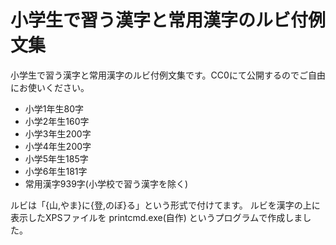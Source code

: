 # 小学生で習う漢字と常用漢字のルビ付例文集
小学生で習う漢字と常用漢字のルビ付例文集です。CC0にて公開するのでご自由にお使いください。
* 小学1年生80字
* 小学2年生160字
* 小学3年生200字
* 小学4年生200字
* 小学5年生185字
* 小学6年生181字
* 常用漢字939字(小学校で習う漢字を除く)

ルビは「{山,やま}に{登,のぼ}る」という形式で付けてます。
ルビを漢字の上に表示したXPSファイルを printcmd.exe(自作) というプログラムで作成しました。




